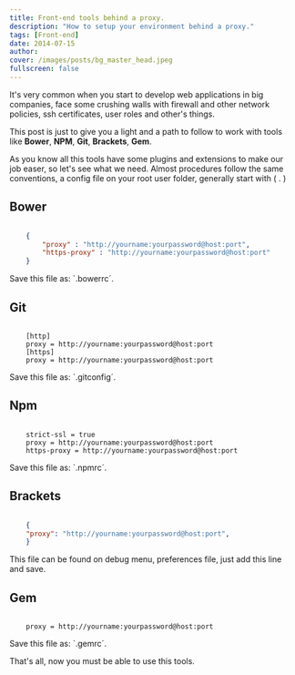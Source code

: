```yaml
---
title: Front-end tools behind a proxy.
description: "How to setup your environment behind a proxy."
tags: [Front-end]
date: 2014-07-15
author:
cover: /images/posts/bg_master_head.jpeg
fullscreen: false
---
```


It's very common when you start to develop web applications in big companies, face some crushing walls with firewall and other network policies, ssh certificates, user roles and other's things.

This post is just to give you a light and a path to follow to work with tools like **Bower**, **NPM**, **Git**, **Brackets**, **Gem**.

As you know all this tools have some plugins and extensions to make our job easer, so let's see what we need.
Almost procedures follow the same conventions, a config file on your root user folder, generally start with ( . )  

## Bower

```json

    {
        "proxy" : "http://yourname:yourpassword@host:port",
        "https-proxy" : "http://yourname:yourpassword@host:port"
    }

```

Save this file as: `.bowerrc´.

## Git

```vim

    [http]
	proxy = http://yourname:yourpassword@host:port
    [https]
	proxy = http://yourname:yourpassword@host:port
```

Save this file as: `.gitconfig´.

## Npm

```

    strict-ssl = true
    proxy = http://yourname:yourpassword@host:port
    https-proxy = http://yourname:yourpassword@host:port

```

Save this file as: `.npmrc´.

## Brackets

```json

    {
    "proxy": "http://yourname:yourpassword@host:port",
    }

```


This file can be found on debug menu, preferences file, just add this line and save.

## Gem

```

    proxy = http://yourname:yourpassword@host:port

```

Save this file as: `.gemrc´.

That's all, now you must be able to use this tools.
